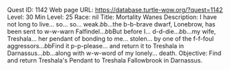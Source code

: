 Quest ID: 1142
Web page URL: https://database.turtle-wow.org/?quest=1142
Level: 30
Min Level: 25
Race: nil
Title: Mortality Wanes
Description: I have not long to live... so... so... weak.$b$b...the b-b-brave dwarf, Lonebrow, has been sent to w-w-warn Falfindel...$b$bBut before I... d-d-die...$b$b...my wife, Treshala... her pendant of bonding to me... stolen... by one of the f-f-foul aggressors...$b$bFind it p-p-please... and return it to Treshala in Darnassus...$b$b...along with w-w-word of my lonely... death.
Objective: Find and return Treshala's Pendant to Treshala Fallowbrook in Darnassus.
